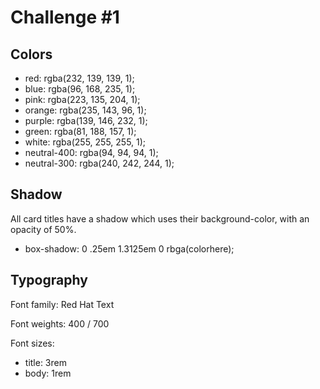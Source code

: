 # Challenge #1

## Colors

- red: rgba(232, 139, 139, 1);
- blue: rgba(96, 168, 235, 1);
- pink: rgba(223, 135, 204, 1);
- orange: rgba(235, 143, 96, 1);
- purple: rgba(139, 146, 232, 1);
- green: rgba(81, 188, 157, 1);
- white: rgba(255, 255, 255, 1);
- neutral-400: rgba(94, 94, 94, 1);
- neutral-300: rgba(240, 242, 244, 1);

## Shadow

All card titles have a shadow which uses their background-color, with an opacity of 50%.

- box-shadow: 0 .25em 1.3125em 0 rbga(colorhere);

## Typography

Font family: Red Hat Text

Font weights: 400 / 700

Font sizes:

- title: 3rem
- body: 1rem